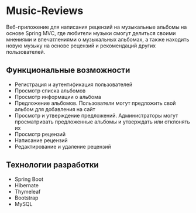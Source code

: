 # Music-Reviews
Веб-приложение для написания рецензий на музыкальные альбомы на основе Spring MVC, где любители музыки смогут делиться своими мнениями и впечатлениями о музыкальных альбомах, а также находить новую музыку на основе рецензий и рекомендаций других пользователей.

## Функциональные возможности
- Регистрация и аутентификация пользователей
- Просмотр списка альбомов
- Просмотр информации о альбома
- Предложение альбомов. Пользователи могут предложить свой альбом для добавления на сайт
- Просмотр и утверждение предложений. Администраторы могут просматривать предложенные альбомы и утверждать или отклонять их
- Просмотр рецензий
- Написание рецензий
- Редактирование и удаление рецензий

## Технологии разработки
- Spring Boot
- Hibernate
- Thymeleaf
- Bootstrap
- MySQL
